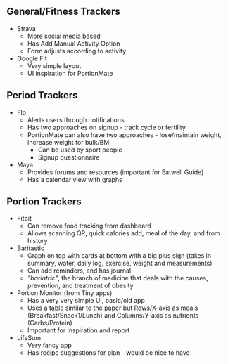 ## General/Fitness Trackers
* Strava
    * More social media based
    * Has Add Manual Activity Option
    * Form adjusts according to activity
* Google Fit
    * Very simple layout
    * UI inspiration for PortionMate

## Period Trackers
* Flo
    * Alerts users through notifications
    * Has two approaches on signup - track cycle or fertility
    * PortionMate can also have two approaches - lose/maintain weight, increase weight for bulk/BMI
        * Can be used by sport people
        * Signup questionnaire
* Maya
    * Provides forums and resources (important for Eatwell Guide)
    * Has a calendar view with graphs

## Portion Trackers
* Fitbit
    * Can remove food tracking from dashboard
    * Allows scanning QR, quick calories add, meal of the day, and from history
* Baritastic
    * Graph on top with cards at bottom with a big plus sign (takes in summary, water, daily log, exercise, weight and measurements)
    * Can add reminders, and has journal
    * *"bariatric"*, the branch of medicine that deals with the causes, prevention, and treatment of obesity
* Portion Monitor (from Tiny apps)
    * Has a very very simple UI, basic/old app
    * Uses a table similar to the paper but Rows/X-axis as meals (Breakfast/Snack1/Lunch) and Columns/Y-axis as nutrients (Carbs/Protein)
    * Important for inspiration and report
* LifeSum
    * Very fancy app
    * Has recipe suggestions for plan - would be nice to have